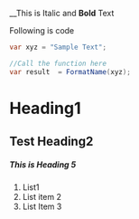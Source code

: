 __This is Italic and **Bold** Text

Following is code
``` C#
var xyz = "Sample Text";

//Call the function here
var result  = FormatName(xyz);
```
# Heading1
## Test Heading2
##### This is Heading 5

1. List1
2. List item 2
3. List Item 3
